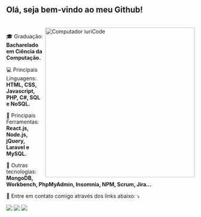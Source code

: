 <h2>Olá, seja bem-vindo ao meu Github!</h2>
<br>
<img src="https://raw.githubusercontent.com/MicaelliMedeiros/micaellimedeiros/master/image/computer-illustration.png" min-width="400px" max-width="400px" width="400px" align="right" alt="Computador iuriCode">

<p align="left">
  🎓 Graduação: <strong>Bacharelado em Ciência da Computação.</strong>
</p>

<p align="left">
  💻 Principais Linguagens: <strong>HTML, CSS, Javascript, PHP, C#, SQL e NoSQL.</strong>
</p>

<p align="left">
  🔨 Principais Ferramentas: <strong>React.js, Node.js, jQuery, Laravel e MySQL.</strong>
</p>

<p align="left">
  💼 Outras tecnologias: <strong>MongoDB, Workbench, PhpMyAdmin, Insomnia, NPM, Scrum, Jira...</strong>
</p>

<p align="left">
  💌 Entre em contato comigo através dos links abaixo: ⤵️
</p>

<p align="left">
  <a href="https://www.linkedin.com/in/gustavo-silva-souza/" target="_blank" alt="Linkedin">
  <img src="https://img.shields.io/badge/-Linkedin-0e76a8?style=flat-square&logo=Linkedin&logoColor=white&link=https://www.linkedin.com/in/gustavo-silva-souza/" /></a>

  <a href="https://api.whatsapp.com/send?phone=5511947472059&text=Ol%C3%A1!%20" target="_blank" alt="WhatsApp">
  <img src="https://img.shields.io/badge/-WhatsApp-25d366?style=flat-square&labelColor=25d366&logo=whatsapp&logoColor=white&link=https://api.whatsapp.com/send?phone=5511947472059&text=Ol%C3%A1!%20"/></a>

  <a href="https://www.instagram.com/xsou_zack/" target="_blank" alt="Instagram">
  <img src="https://img.shields.io/badge/-Instagram-DF0174?style=flat-square&labelColor=DF0174&logo=instagram&logoColor=white&link=https://www.instagram.com/xsou_zack/"/></a>
</p>  
